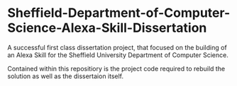 # Sheffield-Department-of-Computer-Science-Alexa-Skill-Dissertation
A successful first class dissertation project, that focused on the building of an Alexa Skill for the Sheffield University Department of Computer Science.

Contained within this repositiory is the project code required to rebuild the solution as well as the dissertaion itself.

